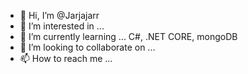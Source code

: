- 👋 Hi, I’m @Jarjajarr
- 👀 I’m interested in ...
- 🌱 I’m currently learning ... C#, .NET CORE, mongoDB
- 💞️ I’m looking to collaborate on ...
- 📫 How to reach me ...

<!---
Jarjajarr/Jarjajarr is a ✨ special ✨ repository because its `README.md` (this file) appears on your GitHub profile.
You can click the Preview link to take a look at your changes.
--->

